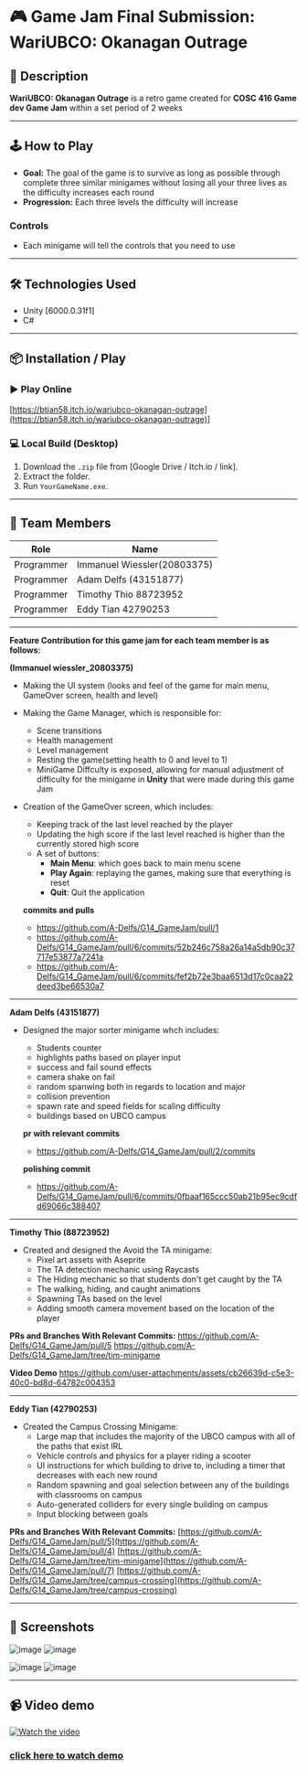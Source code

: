 # 🎮 Game Jam Final Submission: WariUBCO: Okanagan Outrage

## 📖 Description
**WariUBCO: Okanagan Outrage** is a retro game created for **COSC 416 Game dev Game Jam** within a set period of 2 weeks

---

## 🕹️ How to Play

- **Goal:** The goal of the game is to survive as long as possible through complete three similar minigames without losing all your three lives as the difficulty increases each round 
- **Progression:** Each three levels the difficulty will increase 

### Controls
- Each minigame will tell the controls that you need to  use
---

## 🛠️ Technologies Used

- Unity [6000.0.31f1]
- C#

---

## 📦 Installation / Play

### ▶️ Play Online
[https://btian58.itch.io/wariubco-okanagan-outrage](https://btian58.itch.io/wariubco-okanagan-outrage)]

### 💻 Local Build (Desktop)
1. Download the `.zip` file from [Google Drive / Itch.io / link].
2. Extract the folder.
3. Run `YourGameName.exe`.

---

## 👥 Team Members

| Role       | Name                |
|------------|---------------------|
| Programmer | Immanuel Wiessler(20803375) |
| Programmer    |  Adam Delfs (43151877)  |
| Programmer      | Timothy Thio 88723952    |
| Programmer     | Eddy Tian 42790253    |

---

**Feature Contribution  for this game jam for each team member is as follows:**

**(Immanuel wiessler_20803375)**
- Making the UI system (looks and feel of the game for main menu, GameOver screen, health and level)
- Making the Game Manager, which is responsible for:
  - Scene transitions
  - Health management
  - Level management
  - Resting the game(setting health to 0 and level to 1)
  - MiniGame Diffculty is exposed, allowing for manual adjustment of difficulty for the minigame in **Unity** that were made during this game Jam  
- Creation of the GameOver screen, which includes:
  - Keeping track of the last level reached by the player
  - Updating the high score if the last level reached is higher than the currently stored high score
  - A set of buttons:
    - **Main Menu**: which goes back to main menu scene 
    - **Play Again**: replaying the games, making sure that everything is reset 
    - **Quit**: Quit the application
   
   **commits and pulls**
    
    - https://github.com/A-Delfs/G14_GameJam/pull/1
    - https://github.com/A-Delfs/G14_GameJam/pull/6/commits/52b246c758a26a14a5db90c37717e53877a7241a
    - https://github.com/A-Delfs/G14_GameJam/pull/6/commits/fef2b72e3baa6513d17c0caa22deed3be66530a7

---

**Adam Delfs (43151877)**

- Designed the major sorter minigame whch includes:
  - Students counter
  - highlights paths based on player input 
  - success and fail sound effects 
  - camera shake on fail
  - random spanwing both in regards to location and major
  - collision prevention 
  - spawn rate and speed fields for scaling difficulty 
  - buildings based on UBCO campus


   **pr with relevant commits**
   - https://github.com/A-Delfs/G14_GameJam/pull/2/commits
 
  **polishing commit**
   - https://github.com/A-Delfs/G14_GameJam/pull/6/commits/0fbaaf165ccc50ab21b95ec9cdfd69066c388407

---

**Timothy Thio (88723952)**

- Created and designed the Avoid the TA minigame:
  - Pixel art assets with Aseprite
  - The TA detection mechanic using Raycasts
  - The Hiding mechanic so that students don't get caught by the TA
  - The walking, hiding, and caught animations
  - Spawning TAs based on the level
  - Adding smooth camera movement based on the location of the player
 
**PRs and Branches With Relevant Commits:**
https://github.com/A-Delfs/G14_GameJam/pull/5
https://github.com/A-Delfs/G14_GameJam/tree/tim-minigame

**Video Demo** 
https://github.com/user-attachments/assets/cb26639d-c5e3-40c0-bd8d-64782c004353

---

**Eddy Tian (42790253)**

- Created the Campus Crossing Minigame:
  - Large map that includes the majority of the UBCO campus with all of the paths that exist IRL 
  - Vehicle controls and physics for a player riding a scooter
  - UI instructions for which building to drive to, including a timer that decreases with each new round
  - Random spawning and goal selection between any of the buildings with classrooms on campus
  - Auto-generated colliders for every single building on campus
  - Input blocking between goals
 
**PRs and Branches With Relevant Commits:**
[https://github.com/A-Delfs/G14_GameJam/pull/5](https://github.com/A-Delfs/G14_GameJam/pull/4)
[https://github.com/A-Delfs/G14_GameJam/tree/tim-minigame](https://github.com/A-Delfs/G14_GameJam/pull/7)
[https://github.com/A-Delfs/G14_GameJam/tree/campus-crossing](https://github.com/A-Delfs/G14_GameJam/tree/campus-crossing)

---

## 📸 Screenshots
![image](https://github.com/user-attachments/assets/9fa1c7ba-9597-44b7-9813-06e87df9069c)
![image](https://github.com/user-attachments/assets/430d96d4-8470-43e1-a8df-31d5f1efaa2c)

![image](https://github.com/user-attachments/assets/08ad05cc-6a76-47d3-ae3a-f0ed59ec3558)
![image](https://github.com/user-attachments/assets/7cff4238-c1d1-47c2-9c72-d3765c6aee96)


---
## 📹 Video demo
[![Watch the video](https://img.youtube.com/vi/sLKzlnJ_070/maxresdefault.jpg)](https://youtu.be/sLKzlnJ_070)

### [click here to watch demo](https://youtu.be/sLKzlnJ_070)

